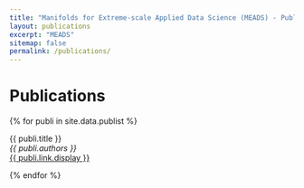 ```yaml
---
title: "Manifolds for Extreme-scale Applied Data Science (MEADS) - Publications"
layout: publications 
excerpt: "MEADS"
sitemap: false
permalink: /publications/
---
```


# Publications
{% for publi in site.data.publist %}

  {{ publi.title }} <br />
  <em>{{ publi.authors }} </em><br /><a href="{{ publi.link.url }}">{{ publi.link.display }}</a>

{% endfor %}

